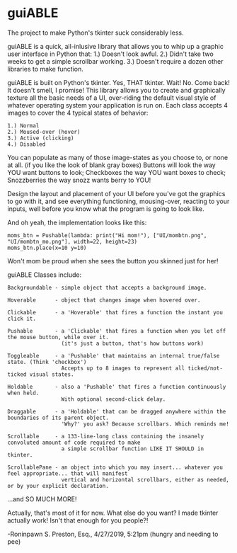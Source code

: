 # guiABLE
The project to make Python's tkinter suck considerably less.

guiABLE is a quick, all-inlusive library that allows you to whip up a graphic user interface in Python that:
1.) Doesn't look awful.
2.) Didn't take two weeks to get a simple scrollbar working.
3.) Doesn't require a dozen other libraries to make function.

guiABLE is built on Python's tkinter. Yes, THAT tkinter. Wait! No. Come back! It doesn't smell, I promise!
This library allows you to create and graphically texture all the basic needs of a UI, over-riding the
default visual style of whatever operating system your application is run on. Each class accepts 4 images
to cover the 4 typical states of behavior:

    1.) Normal
    2.) Moused-over (hover)
    3.) Active (clicking)
    4.) Disabled

You can populate as many of those image-states as you choose to, or none at all. (if you like the look of
blank gray boxes) Buttons will look the way YOU want buttons to look; Checkboxes the way YOU want boxes to
check; Snozzberries the way snozz wants berry to YOU!

Design the layout and placement of your UI before you've got the graphics to go with it, and see everything
functioning, mousing-over, reacting to your inputs, well before you know what the program is going to look
like.

And oh yeah, the implementation looks like this:

    moms_btn = Pushable(lambda: print("Hi mom!"), ["UI/mombtn.png", "UI/mombtn_mo.png"], width=22, height=23)
    moms_btn.place(x=10 y=10)
  
Won't mom be proud when she sees the button you skinned just for her!

guiABLE Classes include:

    Backgroundable - simple object that accepts a background image.

    Hoverable      - object that changes image when hovered over.

    Clickable      - a 'Hoverable' that fires a function the instant you click it.

    Pushable       - a 'Clickable' that fires a function when you let off the mouse button, while over it.
                     (it's just a button, that's how buttons work)

    Toggleable     - a 'Pushable' that maintains an internal true/false state. (Think 'checkbox')
                     Accepts up to 8 images to represent all ticked/not-ticked visual states.

    Holdable       - also a 'Pushable' that fires a function continuously when held.
                     With optional second-click delay.

    Draggable      - a 'Holdable' that can be dragged anywhere within the boundaries of its parent object.
                     'Why?' you ask? Because scrollbars. Which reminds me!

    Scrollable     - a 133-line-long class containing the insanely convoluted amount of code required to make
                     a simple scrollbar function LIKE IT SHOULD in tkinter.

    ScrollablePane - an object into which you may insert... whatever you feel appropriate... that will manifest
                     vertical and horizontal scrollbars, either as needed, or by your explicit declaration.

...and SO MUCH MORE!

Actually, that's most of it for now. What else do you want? I made tkinter actually work! Isn't that enough for you people?!

-Roninpawn S. Preston, Esq., 4/27/2019, 5:21pm (hungry and needing to pee)
